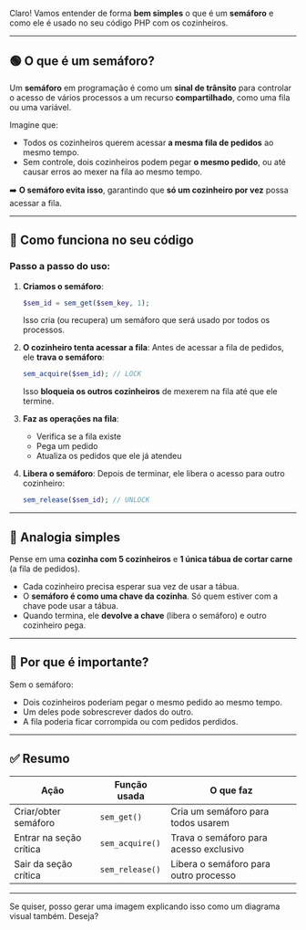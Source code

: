 Claro! Vamos entender de forma **bem simples** o que é um **semáforo** e como ele é usado no seu código PHP com os cozinheiros.

---

## 🟢 O que é um **semáforo**?

Um **semáforo** em programação é como um **sinal de trânsito** para controlar o acesso de vários processos a um recurso **compartilhado**, como uma fila ou uma variável.

Imagine que:

- Todos os cozinheiros querem acessar **a mesma fila de pedidos** ao mesmo tempo.
- Sem controle, dois cozinheiros podem pegar **o mesmo pedido**, ou até causar erros ao mexer na fila ao mesmo tempo.

➡️ **O semáforo evita isso**, garantindo que **só um cozinheiro por vez** possa acessar a fila.

---

## 🧩 Como funciona no seu código

### Passo a passo do uso:

1. **Criamos o semáforo**:

   ```php
   $sem_id = sem_get($sem_key, 1);
   ```

   Isso cria (ou recupera) um semáforo que será usado por todos os processos.

2. **O cozinheiro tenta acessar a fila**:
   Antes de acessar a fila de pedidos, ele **trava o semáforo**:

   ```php
   sem_acquire($sem_id); // LOCK
   ```

   Isso **bloqueia os outros cozinheiros** de mexerem na fila até que ele termine.

3. **Faz as operações na fila**:

   - Verifica se a fila existe
   - Pega um pedido
   - Atualiza os pedidos que ele já atendeu

4. **Libera o semáforo**:
   Depois de terminar, ele libera o acesso para outro cozinheiro:

   ```php
   sem_release($sem_id); // UNLOCK
   ```

---

## 🧠 Analogia simples

Pense em uma **cozinha com 5 cozinheiros** e **1 única tábua de cortar carne** (a fila de pedidos).

- Cada cozinheiro precisa esperar sua vez de usar a tábua.
- O **semáforo é como uma chave da cozinha**. Só quem estiver com a chave pode usar a tábua.
- Quando termina, ele **devolve a chave** (libera o semáforo) e outro cozinheiro pega.

---

## 🔐 Por que é importante?

Sem o semáforo:

- Dois cozinheiros poderiam pegar o mesmo pedido ao mesmo tempo.
- Um deles pode sobrescrever dados do outro.
- A fila poderia ficar corrompida ou com pedidos perdidos.

---

## ✅ Resumo

| Ação                    | Função usada    | O que faz                              |
| ----------------------- | --------------- | -------------------------------------- |
| Criar/obter semáforo    | `sem_get()`     | Cria um semáforo para todos usarem     |
| Entrar na seção crítica | `sem_acquire()` | Trava o semáforo para acesso exclusivo |
| Sair da seção crítica   | `sem_release()` | Libera o semáforo para outro processo  |

---

Se quiser, posso gerar uma imagem explicando isso como um diagrama visual também. Deseja?
